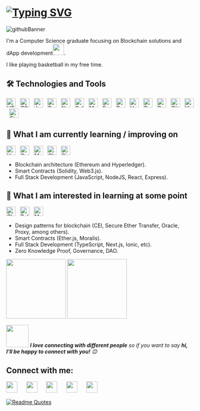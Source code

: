 # [![Typing SVG](https://readme-typing-svg.herokuapp.com?color=FFFFFFFF&lines=Hey%2C+good+to+have+you+here!+%F0%9F%91%8B)](https://git.io/typing-svg)


![githubBanner](https://user-images.githubusercontent.com/37501487/180289002-a6bdc962-9ad5-4681-843f-4be92081ee7c.png)



I'm a Computer Science graduate focusing on Blockchain solutions and dApp development<img src="https://media.giphy.com/media/WUlplcMpOCEmTGBtBW/giphy.gif" width="30">.

I like playing basketball in my free time.

## 🛠  Technologies and Tools

<img src="https://img.shields.io/badge/HTML5-E34F26?style=plastic&logo=html5&logoColor=white" alt="HTML 5 logo" title="HTML5" height="25" /> &nbsp; <img src="https://img.shields.io/badge/CSS3-1572B6?style=plastic&logo=css3&logoColor=white" alt="CSS3 logo" title="CSS3" height="25" /> &nbsp; <img src="https://img.shields.io/badge/JavaScript-323330?style=plastic&logo=javascript&logoColor=F7DF1E" alt="JavaScript logo" title="JavaScript" height="25" /> &nbsp; <img src="https://img.shields.io/badge/React-20232A?style=plastic&logo=react&logoColor=61DAFB" alt="React logo" title="React" height="25" /> &nbsp; <img src="https://img.shields.io/badge/Node.js-43853D?style=plastic&logo=node.js&logoColor=white" alt="Node.js logo" title="Node.js" height="25" /> &nbsp; <img src="https://img.shields.io/badge/Solidity-282C34?logo=solidity" alt="Solidity logo" title="Solidity" height="25" /> &nbsp; <img src="https://img.shields.io/badge/MySQL-00000F?style=plastic&logo=mysql&logoColor=white" alt="MySQL logo" title="MySQL" height="25" /> &nbsp; <img src="https://img.shields.io/badge/Express.js-404D59?style=plastic" alt="Express logo" title="Express" height="25" /> &nbsp; <img src="https://img.shields.io/badge/PostgreSQL-316192?style=plastic&logo=postgresql&logoColor=white" alt="PostgreSQL logo" title="PostgreSQL" height="25" /> &nbsp; <img src="https://img.shields.io/badge/Heroku-430098?style=plastic&logo=heroku&logoColor=white" alt="Heroku logo" title="Heroku" height="25" /> &nbsp; <img src="https://img.shields.io/badge/-Docker-46a2f1?style=flat-square&amp;logo=docker&amp;logoColor=white" alt="Docker logo" title="Docker" height="25" /> &nbsp; <img src="https://img.shields.io/badge/Postman-282C34?style=plastic&logo=postman&logoColor=orange" alt="Postman logo" title="Postman" height="25" /> &nbsp; <img src="https://img.shields.io/badge/Github-181717?style=flat-square&logo=GitHub&logoColor=white" alt="GitHub logo" title="GitHub" height="25" /> &nbsp; <img src="https://img.shields.io/badge/Visual%20Studio%20Code-23A9F2?style=flat-square&logo=Visual%20Studio%20Code&logoColor=white" alt="Visual Studio Code logo" title="Visual Studio Code" height="25" /> &nbsp; <img src="https://img.shields.io/badge/Ethereum-3C3C3D?style=plastic&logo=Ethereum&logoColor=white" alt="Ethereum logo" title="Ethereum" height="25" /> &nbsp;

## 📖  What I am currently learning / improving on

<img src="https://img.shields.io/badge/hyperledger-2F3134?style=plastic&logo=hyperledger&logoColor=white" alt="Hyperledger logo" title="Hyperledger" height="25" /> &nbsp; <img src="https://img.shields.io/badge/Go-00ADD8?style=plastic&logo=go&logoColor=white" alt="Go logo" title="Golang" height="25" /> &nbsp; <img src="https://img.shields.io/badge/mocha.js-323330?style=plastic&logo=mocha&logoColor=Brown" alt="Mocha logo" title="Mocha.js" height="25" /> &nbsp; <img src="https://img.shields.io/badge/chai.js-323330?style=plastic&logo=chai&logoColor=red" alt="Chai logo" title="Chai.js" height="25" /> &nbsp; <img src="https://img.shields.io/badge/sinon.js-323330?style=plastic&logo=sinon" alt="Sinon logo" title="Sinon.js" height="25" /> &nbsp;
 - Blockchain architecture (Ethereum and Hyperledger).
 - Smart Contracts (Solidity, Web3.js).
 - Full Stack Development (JavaScript, NodeJS, React, Express).

## 👾  What I am interested in learning at some point

<img src="https://img.shields.io/badge/chainlink-375BD2?style=plastic&logo=chainlink&logoColor=white" alt="Chainlink logo" title="Chainlink" height="25" /> &nbsp; <img src="https://img.shields.io/badge/polkadot-E6007A?style=plastic&logo=polkadot&logoColor=000" alt="Polkadot logo" title="Polkadot" height="25" /> &nbsp; <img src="https://img.shields.io/badge/MongoDB-4EA94B?style=plastic&logo=mongodb&logoColor=white" alt="MongoDB logo" title="MongoDB" height="25" /> &nbsp;

 - Design patterns for blockchain (CEI, Secure Ether Transfer, Oracle, Proxy, among others).
 - Smart Contracts (Ether.js, Moralis).
 - Full Stack Development (TypeScript, Next.js, Ionic, etc).
 - Zero Knowledge Proof, Governance, DAO.


<!-- <a href='https://archiveprogram.github.com/'><img src='https://raw.githubusercontent.com/acervenky/animated-github-badges/master/assets/acbadge.gif' width='40' height='40'></a> <a href='https://docs.github.com/en/developers'><img src='https://raw.githubusercontent.com/acervenky/animated-github-badges/master/assets/devbadge.gif' width='40' height='40'></a> <!-- <a href='https://github.com/pricing'><img src='https://raw.githubusercontent.com/acervenky/animated-github-badges/master/assets/pro.gif' width='40' height='40'></a> <a href='https://stars.github.com/'><img src='https://raw.githubusercontent.com/acervenky/animated-github-badges/master/assets/starbadge.gif' width='35' height='35'></a> <a href='https://docs.github.com/en/github/supporting-the-open-source-community-with-github-sponsors'><img src='https://raw.githubusercontent.com/acervenky/animated-github-badges/master/assets/sponsorbadge.gif' width='35' height='35'></a> -->

<!-- [![trophy](https://github-profile-trophy.vercel.app/?username=shanmukhipriya99)](https://github.com/ryo-ma/github-profile-trophy) -->

<p>
  <img height="160px" src="https://github-readme-stats.vercel.app/api?username=shanmukhipriya99&theme=gotham&show_icons=true&hide=prs&count_private=true&show_owner=true" /> 
  <img height="160px" src="https://github-readme-stats.vercel.app/api/top-langs/?username=shanmukhipriya99&layout=compact&theme=gotham&card_width=400" />
</p>

<!-- ![GitHub Activity Graph](https://activity-graph.herokuapp.com/graph?username=shanmukhipriya99)  

![GitHub metrics](https://metrics.lecoq.io/shanmukhipriya99)  

![GitHub streak stats](https://github-readme-streak-stats.herokuapp.com/?user=shanmukhipriya99)  

![Profile views](https://gpvc.arturio.dev/shanmukhipriya99)   -->

<img src="https://media.giphy.com/media/LnQjpWaON8nhr21vNW/giphy.gif" width="60"> <em><b>I love connecting with different people</b> so if you want to say <b>hi, I'll be happy to connect with you!</b> 😊</em> 
## Connect with me:
<p align="left">
<a href="https://twitter.com/shanmukhipriya" target="_blank"><img height="30" src="https://user-images.githubusercontent.com/37501487/180303957-73178288-35c9-4baf-9643-11b53449b498.gif"></a>&nbsp;&nbsp;&nbsp;&nbsp;&nbsp;
<a href="https://github.com/shanmukhipriya99"><img height="30" src="https://user-images.githubusercontent.com/37501487/180304326-667083fd-2d22-4324-980a-a8fd031a512e.png?raw=true"></a>&nbsp;&nbsp;&nbsp;&nbsp;&nbsp;
<a href="https://www.linkedin.com/in/shanmukhi-priya-daliyet/" target="_blank"><img height="30" src="https://user-images.githubusercontent.com/37501487/180305233-c89f4a50-4f3c-4068-a30a-f6223c631605.png?raw=true"></a>&nbsp;&nbsp;&nbsp;&nbsp;&nbsp;
<a href="https://www.instagram.com/dshan05/" target="_blank"><img height="30" src="https://user-images.githubusercontent.com/37501487/180310484-0b0aa198-b883-42e4-ae5f-6e95e5dabd18.png?raw=true"></a>&nbsp;&nbsp;&nbsp;&nbsp;&nbsp;
<a href="https://open.spotify.com/user/31r64liuibkaxz4sa2wxm6p4xgle" target="_blank"><img height="30" src="https://user-images.githubusercontent.com/37501487/180305905-29ff3d82-6bd2-4f7a-a239-81e2373ff000.png?raw=true"></a>&nbsp;&nbsp;&nbsp;&nbsp;&nbsp;
</p>


[![Readme Quotes](https://quotes-github-readme.vercel.app/api?type=horizontal&theme=dark)](https://github.com/piyushsuthar/github-readme-quotes)
